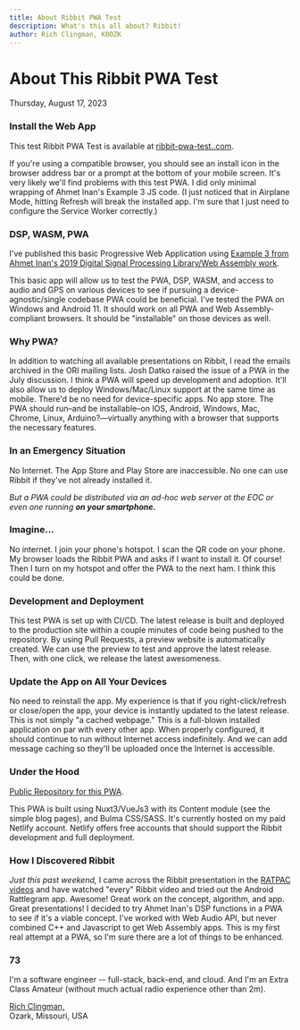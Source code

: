 ```yaml
---
title: About Ribbit PWA Test
description: What's this all about? Ribbit!
author: Rich Clingman, K0OZK
---
```


# About This Ribbit PWA Test

Thursday, August 17, 2023

### Install the Web App

This test Ribbit PWA Test is available at 
[ribbit-pwa-test.<callsign></callsign>.com](https://ribbit-pwa-test.k0ozk.com/).

If you're using a compatible browser, you should see an install icon in the browser address bar 
or a prompt at the bottom of your mobile screen. 
It's very likely we'll find problems with this test PWA. I did only minimal wrapping of Ahmet Inan's Example 3 JS code.
\(I just noticed that in Airplane Mode, hitting Refresh will break the installed app. 
I'm sure that I just need to configure the Service Worker correctly.)

### DSP, WASM, PWA

I've published this basic Progressive Web Application using
<a href="https://www.aicodix.de/example3/" target="_blank">Example 3 from Ahmet Inan's 2019 Digital Signal Processing Library/Web Assembly work</a>.

This basic app will allow us to test the PWA, DSP, WASM, and access to audio and GPS on various devices to see if pursuing a device-agnostic/single codebase PWA could be beneficial. 
I've tested the PWA on Windows and Android 11. It should work on all PWA and Web Assembly-compliant browsers. It should be "installable" on those devices as well.


### Why PWA? 

In addition to watching all available presentations on Ribbit, I read the emails archived in the ORI mailing lists. Josh Datko raised the issue of a PWA in the July discussion. 
I think a PWA will speed up development and adoption. It'll also allow us to deploy Windows/Mac/Linux support at the same time as mobile. 
There'd be no need for device-specific apps. No app store. The PWA should run&ndash;and be installable&ndash;on IOS, Android, Windows, Mac, Chrome, Linux, 
Arduino?&mdash;virtually anything with a browser that supports the necessary features. 

### In an Emergency Situation 

No Internet. The App Store and Play Store are inaccessible. No one can use Ribbit if they've not already installed it.

*But a PWA could be distributed via an ad-hoc web server at the EOC or even one running **on your smartphone.*** 


### Imagine... 

No internet. I join your phone's hotspot. I scan the QR code on your phone. My browser loads the Ribbit PWA and asks if I want to install it. 
Of course!
Then I turn on my hotspot and offer the PWA to the next ham. I think this could be done.

### Development and Deployment

This test PWA is set up with CI/CD. The latest release is built and deployed to the production site 
within a couple minutes of code being pushed to the repository.
By using Pull Requests, a preview website is automatically created.
We can use the preview to test and approve the latest release.
Then, with one click, we release the latest awesomeness.

### Update the App on All Your Devices

No need to reinstall the app. 
My experience is that if you right-click/refresh or close/open the app, your device is instantly updated to the latest release. 
This is not simply "a cached webpage." This is a full-blown installed application on par with every other app.
When properly configured, it should continue to run without Internet access indefinitely.
And we can add message caching so they'll be uploaded once the Internet is accessible.

### Under the Hood

<a href="https://github.com/richclingman/ribbit-pwa-test" target="_blank">Public Repository for this PWA</a>.

This PWA is built using Nuxt3/VueJs3 with its Content module (see the simple blog pages), and Bulma CSS/SASS. 
It's currently hosted on my paid Netlify account. 
Netlify offers free accounts that should support the Ribbit development and full deployment.

### How I Discovered Ribbit

*Just this past weekend,* I came across the Ribbit presentation in the 
<a href="https://www.youtube.com/watch?v=TGzgIjEt9wA" target="_blank">RATPAC videos</a>
and have watched "every" Ribbit video and tried out the Android Rattlegram app.
Awesome! Great work on the concept, algorithm, and app. Great presentations! I decided to try Ahmet Inan's DSP functions in a PWA to see if it's a viable concept.
I've worked with Web Audio API, but never combined C++ and Javascript to get Web Assembly apps.
This is my first real attempt at a PWA, so I'm sure there are a lot of things to be enhanced.

### 73

I'm a software engineer -- full-stack, back-end, and cloud. 
And I'm an Extra Class Amateur (without much actual radio experience other than 2m).

<a href="https://k0ozk.com/" target="_blank" class="pr-3">Rich Clingman, <callsign></callsign></a>
<br>Ozark, Missouri, USA
